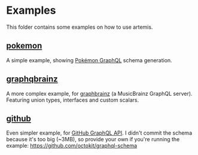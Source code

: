# **Examples**

This folder contains some examples on how to use artemis.

## [**pokemon**](./pokemon)

A simple example, showing [Pokémon GraphQL](https://graphql-pokemon.now.sh/) schema generation.

## [**graphqbrainz**](./graphbrainz)

A more complex example, for [graphbrainz](https://graphbrainz.herokuapp.com) (a MusicBrainz GraphQL server). Featuring union types, interfaces and custom scalars.

## [**github**](./github)

Even simpler example, for [GitHub GraphQL API](https://graphbrainz.herokuapp.com). I didn't commit the schema because it's too big (~3MB), so provide your own if you're running the example: https://github.com/octokit/graphql-schema
